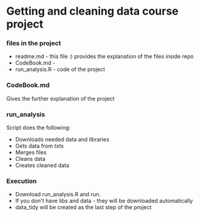 # Getting and cleaning data course project


### files in the project
* readme.md - this file :) provides the explanation of the files inside repo
* CodeBook.md -
* run_analysis.R - code of the project

### CodeBook.md
Gives the further explanation of the project

### run_analysis

Script does the following:
* Downloads needed data and libraries
* Gets data from txts
* Merges files
* Cleans data
* Creates cleaned data


### Execution
* Download run_analysis.R and run.
* If you don't have libs and data - they will be downloaded automatically
* data_tidy will be created as the last step of the project
